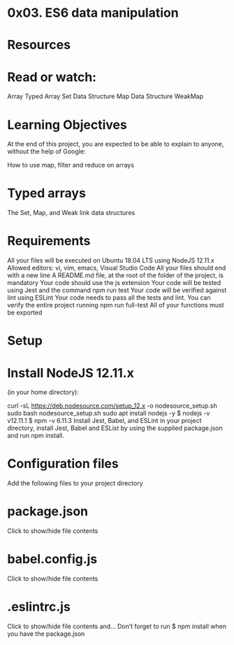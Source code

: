 # 0x03. ES6 data manipulation

# Resources
# Read or watch:

Array
Typed Array
Set Data Structure
Map Data Structure
WeakMap

# Learning Objectives
At the end of this project, you are expected to be able to explain to anyone, without the help of Google:

How to use map, filter and reduce on arrays

# Typed arrays
The Set, Map, and Weak link data structures

# Requirements

All your files will be executed on Ubuntu 18.04 LTS using NodeJS 12.11.x
Allowed editors: vi, vim, emacs, Visual Studio Code
All your files should end with a new line
A README.md file, at the root of the folder of the project, is mandatory
Your code should use the js extension
Your code will be tested using Jest and the command npm run test
Your code will be verified against lint using ESLint
Your code needs to pass all the tests and lint. You can verify the entire project running npm run full-test
All of your functions must be exported

# Setup
# Install NodeJS 12.11.x
(in your home directory):

curl -sL https://deb.nodesource.com/setup_12.x -o nodesource_setup.sh
sudo bash nodesource_setup.sh
sudo apt install nodejs -y
$ nodejs -v
v12.11.1
$ npm -v
6.11.3
Install Jest, Babel, and ESLint
in your project directory, install Jest, Babel and ESList by using the supplied package.json and run npm install.

# Configuration files
Add the following files to your project directory

# package.json
Click to show/hide file contents
# babel.config.js
Click to show/hide file contents
# .eslintrc.js
Click to show/hide file contents
and…
Don’t forget to run $ npm install when you have the package.json
